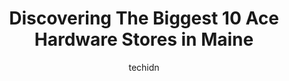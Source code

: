 ---
layout: ampstory
image: https://i0.wp.com/www.depkes.org/wp-content/uploads/2023/06/ace-hardware-0-in-maine-1685968875.jpeg?resize=640,853
author: techidn
featured: false
description: Discover the impressive array of Ace Hardware options in Maine, where you can find 10 of the largest Ace Hardware establishments in the area. From renowned classics to hidden gems, Maine off
title: Discovering The Biggest 10 Ace Hardware Stores in Maine
cover:
   title: Discovering The Biggest 10 Ace Hardware Stores in Maine
   subtitle: Rickpate
   background: https://www.depkes.org/wp-content/uploads/2023/06/ace-hardware-0-in-maine-1685968875.jpeg

pages: 
 - layout: thirds
   top: <h1>#1 Hermon Ace Hardware</h1>
   bottom: "<p>Im the type of person who likes to shop in peace its a nice store but getting asked either immediately or within 5 mins if I need help with something just annoys me if </p>"
   background: https://www.depkes.org/wp-content/uploads/2023/06/ace-hardware-1-in-maine-1685968875.jpeg
   backgroundblur: true
 - layout: thirds
   top: <h1>#2 Coastal Hardware Inc.</h1>
   bottom: "<p>914 US-1, Yarmouth, ME 04096, United States</p>"
   background: https://www.depkes.org/wp-content/uploads/2023/06/ace-hardware-2-in-maine-1685968876.jpeg
   cta:
      link: https://www.depkes.org/blog/discovering-the-biggest-10-ace-hardware-stores-in-maine/
      text: Discovering The Biggest 10 Ace Hardware Stores in Maine
 - layout: thirds
   top: <h1>#3 Kittery Ace Hardware</h1>
   bottom: "<p>6 Shapleigh Rd, Kittery, ME 03904, United States</p>"
   background: https://www.depkes.org/wp-content/uploads/2023/06/ace-hardware-3-in-maine-1685968876.jpeg
   cta:
      link: https://www.depkes.org/blog/discovering-the-biggest-10-ace-hardware-stores-in-maine/
      text: Discovering The Biggest 10 Ace Hardware Stores in Maine
 - layout: thirds
   top: <h1>#4 Kennebunk Ace Hardware</h1>
   bottom: "<p>45 Portland Rd, Kennebunk, ME 04043, United States</p>"
   background: https://images.unsplash.com/photo-1609083590460-7b8cc0ca65f8?ixlib=rb-4.0.3&ixid=MnwxMjA3fDB8MHxwaG90by1wYWdlfHx8fGVufDB8fHx8&auto=format&fit=crop&w=640&h=853&q=80
   cta:
      link: https://www.depkes.org/blog/discovering-the-biggest-10-ace-hardware-stores-in-maine/
      text: Discovering The Biggest 10 Ace Hardware Stores in Maine
 - layout: thirds
   top: <h1>#5 RZR Ace Hardware</h1>
   bottom: "<p>3533 Atlantic Hwy, Waldoboro, ME 04572, United States</p>"
   background: https://images.unsplash.com/photo-1536745287225-21d689278fd1?ixlib=rb-4.0.3&ixid=MnwxMjA3fDB8MHxwaG90by1wYWdlfHx8fGVufDB8fHx8&auto=format&fit=crop&w=640&h=853&q=80
   cta:
      link: https://www.depkes.org/blog/discovering-the-biggest-10-ace-hardware-stores-in-maine/
      text: Discovering The Biggest 10 Ace Hardware Stores in Maine
 - layout: thirds
   top: <h1>#6 Webber Ace Hardware</h1>
   bottom: "<p>404 Essex St, Dover-Foxcroft, ME 04426, United States</p>"
   background: https://images.unsplash.com/photo-1567360425618-1594206637d2?ixlib=rb-4.0.3&ixid=MnwxMjA3fDB8MHxwaG90by1wYWdlfHx8fGVufDB8fHx8&auto=format&fit=crop&w=640&h=853&q=80
   cta:
      link: https://www.depkes.org/blog/discovering-the-biggest-10-ace-hardware-stores-in-maine/
      text: Discovering The Biggest 10 Ace Hardware Stores in Maine
 - layout: thirds
   top: <h1>#7 Drillen Ace Hardware</h1>
   bottom: "<p>1086 Sabattus St, Lewiston, ME 04240, United States</p>"
   background: https://images.unsplash.com/photo-1488554378835-f7acf46e6c98?ixlib=rb-4.0.3&ixid=MnwxMjA3fDB8MHxwaG90by1wYWdlfHx8fGVufDB8fHx8&auto=format&fit=crop&w=640&h=853&q=80
   cta:
      link: https://www.depkes.org/blog/discovering-the-biggest-10-ace-hardware-stores-in-maine/
      text: Discovering The Biggest 10 Ace Hardware Stores in Maine
 - layout: thirds
   middle: Continue reading...
   background: https://images.unsplash.com/photo-1618556658017-fd9c732d1360?ixlib=rb-4.0.3&ixid=MnwxMjA3fDB8MHxwaG90by1wYWdlfHx8fGVufDB8fHx8&auto=format&fit=crop&w=640&h=853&q=80
   cta:
      link: https://www.depkes.org/blog/discovering-the-biggest-10-ace-hardware-stores-in-maine/
      text: Discovering The Biggest 10 Ace Hardware Stores in Maine
      
---
